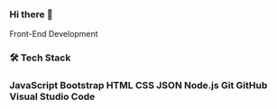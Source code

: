 ### Hi there 👋

Front-End Development

### 🛠  Tech Stack
### JavaScript  Bootstrap  HTML  CSS  JSON  Node.js  Git  GitHub  Visual Studio Code    

